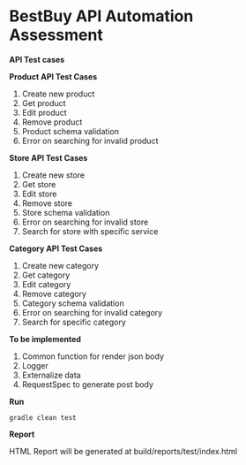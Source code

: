 # BestBuy API Automation Assessment

**API Test cases**

**Product API Test Cases**
1. Create new product
2. Get product
3. Edit product
4. Remove product
5. Product schema validation
6. Error on searching for invalid product

**Store API Test Cases**
1. Create new store
2. Get store
3. Edit store
4. Remove store
5. Store schema validation
6. Error on searching for invalid store
7. Search for store with specific service

**Category API Test Cases**
1. Create new category
2. Get category
3. Edit category
4. Remove category
5. Category schema validation
6. Error on searching for invalid category
7. Search for specific category

**To be implemented**
1. Common function for render json body
2. Logger
3. Externalize data
4. RequestSpec to generate post body

**Run**

`gradle clean test`

**Report**

HTML Report will be generated at build/reports/test/index.html 